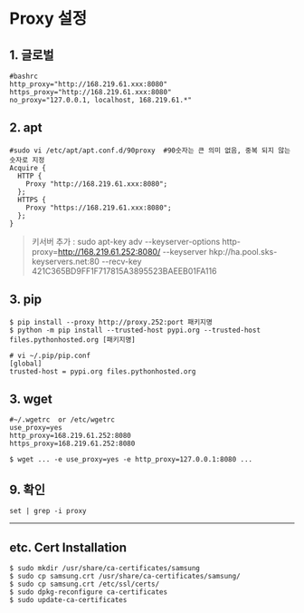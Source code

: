 # Proxy 설정 

## 1. 글로벌 

```
#bashrc
http_proxy="http://168.219.61.xxx:8080"
https_proxy="http://168.219.61.xxx:8080"
no_proxy="127.0.0.1, localhost, 168.219.61.*"
```


## 2. apt
```
#sudo vi /etc/apt/apt.conf.d/90proxy  #90숫자는 큰 의미 없음, 중복 되지 않는 숫자로 지정 
Acquire {
  HTTP {
    Proxy "http://168.219.61.xxx:8080";
  };
  HTTPS {
    Proxy "https://168.219.61.xxx:8080";
  };
}
```

> 키서버 추가 : sudo apt-key adv --keyserver-options http-proxy=http://168.219.61.252:8080/ --keyserver hkp://ha.pool.sks-keyservers.net:80 --recv-key 421C365BD9FF1F717815A3895523BAEEB01FA116

## 3. pip 
```
$ pip install --proxy http://proxy.252:port 패키지명 
$ python -m pip install --trusted-host pypi.org --trusted-host files.pythonhosted.org [패키지명]

# vi ~/.pip/pip.conf 
[global]
trusted-host = pypi.org files.pythonhosted.org

```

## 3. wget 

```
#~/.wgetrc  or /etc/wgetrc
use_proxy=yes
http_proxy=168.219.61.252:8080
https_proxy=168.219.61.252:8080

$ wget ... -e use_proxy=yes -e http_proxy=127.0.0.1:8080 ...
```



## 9. 확인 
```
set | grep -i proxy
```

---

## etc. Cert Installation

```
$ sudo mkdir /usr/share/ca-certificates/samsung
$ sudo cp samsung.crt /usr/share/ca-certificates/samsung/
$ sudo cp samsung.crt /etc/ssl/certs/
$ sudo dpkg-reconfigure ca-certificates
$ sudo update-ca-certificates
```

